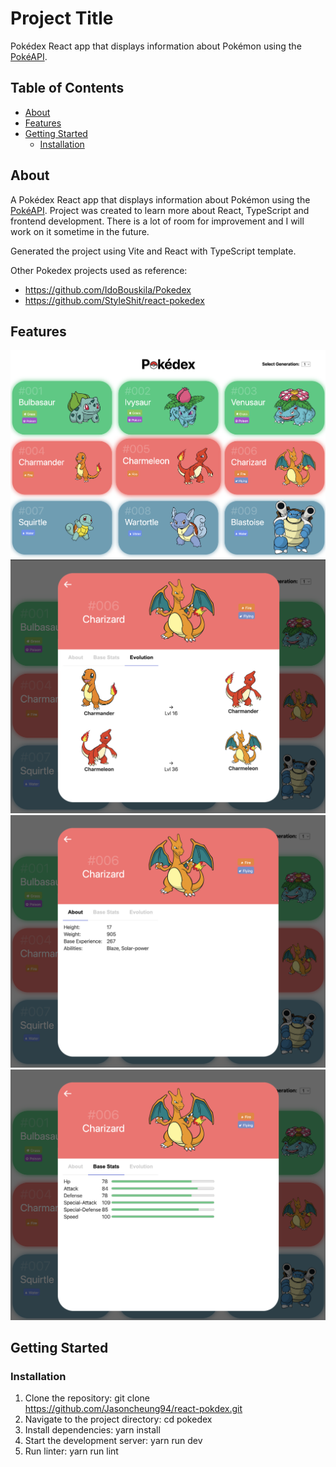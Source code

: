 # Project Title

Pokédex React app that displays information about Pokémon using the [PokéAPI](https://pokeapi.co/).

## Table of Contents

- [About](#about)
- [Features](#features)
- [Getting Started](#getting-started)
  - [Installation](#installation)

## About

A Pokédex React app that displays information about Pokémon using the [PokéAPI](https://pokeapi.co/). Project was created to learn more about React, TypeScript and frontend development. There is a lot of room for improvement and I will work on it sometime in the future.

Generated the project using Vite and React with TypeScript template.

Other Pokedex projects used as reference:

- https://github.com/IdoBouskila/Pokedex
- https://github.com/StyleShit/react-pokedex

## Features

![Pokédex](src/assets/images/readme/pokedex.png)
![Evolution](src/assets/images/readme/evolution.png)
![About](src/assets/images/readme/about.png)
![Stats](src/assets/images/readme/stats.png)

## Getting Started

### Installation

1. Clone the repository: git clone https://github.com/Jasoncheung94/react-pokdex.git
2. Navigate to the project directory: cd pokedex
3. Install dependencies: yarn install
4. Start the development server: yarn run dev
5. Run linter: yarn run lint
